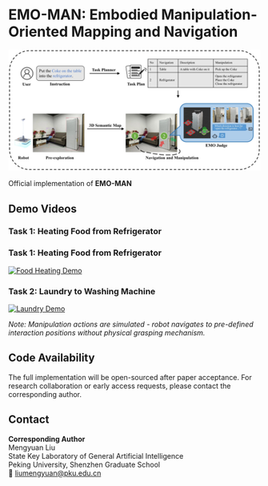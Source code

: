 # EMO-MAN: Embodied Manipulation-Oriented Mapping and Navigation

[![Overview Figure](assets/overview.jpg)](assets/overview.jpg)  

Official implementation of **EMO-MAN** 

## Demo Videos
### Task 1: Heating Food from Refrigerator
### Task 1: Heating Food from Refrigerator
[![Food Heating Demo](https://img.youtube.com/vi/VIDEO1_ID/0.jpg)](Heating%20Food%20from%20Refrigerator.mp4)

### Task 2: Laundry to Washing Machine
[![Laundry Demo](https://img.youtube.com/vi/VIDEO2_ID/0.jpg)](Laundry%20to%20Washing%20Machine.mp4)


*Note: Manipulation actions are simulated - robot navigates to pre-defined interaction positions without physical grasping mechanism.*

## Code Availability
The full implementation will be open-sourced after paper acceptance. For research collaboration or early access requests, please contact the corresponding author.



## Contact
**Corresponding Author**  
Mengyuan Liu  
State Key Laboratory of General Artificial Intelligence  
Peking University, Shenzhen Graduate School  
📧 liumengyuan@pku.edu.cn
